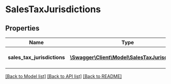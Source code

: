 # SalesTaxJurisdictions

## Properties
Name | Type | Description | Notes
------------ | ------------- | ------------- | -------------
**sales_tax_jurisdictions** | [**\Swagger\Client\Model\SalesTaxJurisdiction[]**](SalesTaxJurisdiction.md) | A list of sales tax jurisdictions. | [optional] 

[[Back to Model list]](../../README.md#documentation-for-models) [[Back to API list]](../../README.md#documentation-for-api-endpoints) [[Back to README]](../../README.md)

